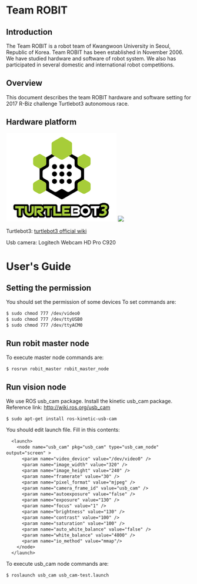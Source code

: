 # Team ROBIT
  ## Introduction
  The Team ROBIT is a robot team of Kwangwoon University in Seoul, Republic of Korea. Team ROBIT has been established in November 2006. We have studied hardware and software of robot system. We also has participated in several domestic and international robot competitions. 

  ## Overview
   This document describes the team ROBIT hardware and software setting for 2017 R-Biz challenge Turtlebot3 autonomous race.
  ## Hardware platform
  <img src="https://raw.githubusercontent.com/ROBOTIS-GIT/ROBOTIS-Documents/master/wiki-images/Turtlebot3/Turtlebot3_logo.jpg" width="300">
  <img src="http://buyings.co.kr/shop/data/goods/1501522796_549003.m.jpg" width="300">
  
   Turtlebot3: [turtlebot3 official wiki](http://turtlebot3.readthedocs.io/en/latest/)
   
   Usb camera: Logitech Webcam HD Pro C920
   

# User's Guide

  ## Setting the permission
  You should set the permission of some devices
  To set commands are:
    
    $ sudo chmod 777 /dev/video0
    $ sudo chmod 777 /dev/ttyUSB0
    $ sudo chmod 777 /dev/ttyACM0
    

  ## Run robit master node
  To execute master node commands are:

    $ rosrun robit_master robit_master_node
    
  ## Run vision node
  We use ROS usb_cam package. Install the kinetic usb_cam package. 
  Reference link: http://wiki.ros.org/usb_cam
  
    $ sudo apt-get install ros-kinetic-usb-cam
  
  You should edit launch file. Fill in this contents:
    
      <launch>
        <node name="usb_cam" pkg="usb_cam" type="usb_cam_node" output="screen" >
          <param name="video_device" value="/dev/video0" />
          <param name="image_width" value="320" />
          <param name="image_height" value="240" />
          <param name="framerate" value="30" />
          <param name="pixel_format" value="mjpeg" />
          <param name="camera_frame_id" value="usb_cam" />
          <param name="autoexposure" value="false" />
          <param name="exposure" value="130" />
          <param name="focus" value="1" />
          <param name="brightness" value="130" />
          <param name="contrast" value="100" />
          <param name="saturation" value="100" />
          <param name="auto_white_balance" value="false" />
          <param name="white_balance" value="4800" />
          <param name="io_method" value="mmap"/>
        </node>
      </launch>
  
  To execute usb_cam node commands are:
    
    $ roslaunch usb_cam usb_cam-test.launch 
    
